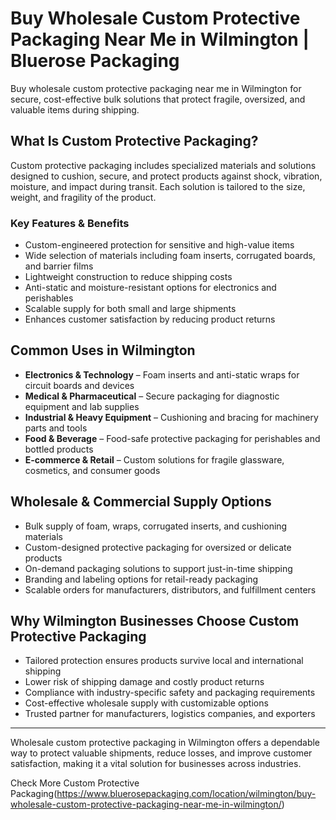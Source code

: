 # Buy Wholesale Custom Protective Packaging Near Me in Wilmington | Bluerose Packaging

Buy wholesale custom protective packaging near me in Wilmington for secure, cost-effective bulk solutions that protect fragile, oversized, and valuable items during shipping.

## What Is Custom Protective Packaging?

Custom protective packaging includes specialized materials and solutions designed to cushion, secure, and protect products against shock, vibration, moisture, and impact during transit. Each solution is tailored to the size, weight, and fragility of the product.

### Key Features & Benefits

- Custom-engineered protection for sensitive and high-value items  
- Wide selection of materials including foam inserts, corrugated boards, and barrier films  
- Lightweight construction to reduce shipping costs  
- Anti-static and moisture-resistant options for electronics and perishables  
- Scalable supply for both small and large shipments  
- Enhances customer satisfaction by reducing product returns  

## Common Uses in Wilmington

- **Electronics & Technology** – Foam inserts and anti-static wraps for circuit boards and devices  
- **Medical & Pharmaceutical** – Secure packaging for diagnostic equipment and lab supplies  
- **Industrial & Heavy Equipment** – Cushioning and bracing for machinery parts and tools  
- **Food & Beverage** – Food-safe protective packaging for perishables and bottled products  
- **E-commerce & Retail** – Custom solutions for fragile glassware, cosmetics, and consumer goods  

## Wholesale & Commercial Supply Options

- Bulk supply of foam, wraps, corrugated inserts, and cushioning materials  
- Custom-designed protective packaging for oversized or delicate products  
- On-demand packaging solutions to support just-in-time shipping  
- Branding and labeling options for retail-ready packaging  
- Scalable orders for manufacturers, distributors, and fulfillment centers  

## Why Wilmington Businesses Choose Custom Protective Packaging

- Tailored protection ensures products survive local and international shipping  
- Lower risk of shipping damage and costly product returns  
- Compliance with industry-specific safety and packaging requirements  
- Cost-effective wholesale supply with customizable options  
- Trusted partner for manufacturers, logistics companies, and exporters  

---

Wholesale custom protective packaging in Wilmington offers a dependable way to protect valuable shipments, reduce losses, and improve customer satisfaction, making it a vital solution for businesses across industries.

Check More Custom Protective Packaging(https://www.bluerosepackaging.com/location/wilmington/buy-wholesale-custom-protective-packaging-near-me-in-wilmington/)
